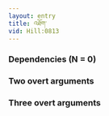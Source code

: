 ```yaml
---
layout: entry
title: འཐོག་
vid: Hill:0813
---
```

### Dependencies (N = 0)


### Two overt arguments


### Three overt arguments
